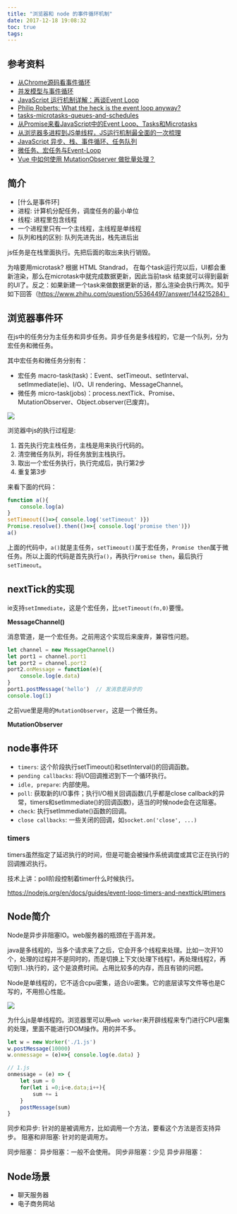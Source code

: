 ```yaml
---
title: "浏览器和 node 的事件循环机制"
date: 2017-12-18 19:08:32
toc: true
tags:
---
```


## 参考资料

- [从Chrome源码看事件循环](https://zhuanlan.zhihu.com/p/48522249)
- [并发模型与事件循环](https://developer.mozilla.org/zh-CN/docs/Web/JavaScript/EventLoop)
- [JavaScript 运行机制详解：再谈Event Loop](http://www.ruanyifeng.com/blog/2014/10/event-loop.html)
- [Philip Roberts: What the heck is the event loop anyway?](https://2014.jsconf.eu/speakers/philip-roberts-what-the-heck-is-the-event-loop-anyway.html)
- [tasks-microtasks-queues-and-schedules](https://jakearchibald.com/2015/tasks-microtasks-queues-and-schedules/)
- [从Promise来看JavaScript中的Event Loop、Tasks和Microtasks](https://github.com/creeperyang/blog/issues/21)
- [从浏览器多进程到JS单线程，JS运行机制最全面的一次梳理](http://www.dailichun.com/2018/01/21/js_singlethread_eventloop.html)
- [JavaScript 异步、栈、事件循环、任务队列](https://segmentfault.com/a/1190000011198232)
- [微任务、宏任务与Event-Loop](https://www.cnblogs.com/jiasm/p/9482443.html)
- [Vue 中如何使用 MutationObserver 做批量处理？](https://www.zhihu.com/question/55364497/answer/144215284)

## 简介

- [什么是事件环]
- 进程: 计算机分配任务，调度任务的最小单位
- 线程: 进程里包含线程
- 一个进程里只有一个主线程，主线程是单线程
- 队列和栈的区别: 队列先进先出，栈先进后出

js任务是在栈里面执行。先把后面的取出来执行销毁。

为啥要用microtask? 根据 HTML Standrad， 在每个task运行完以后，UI都会重新渲染，那么在microtask中就完成数据更新，因此当前task 结束就可以得到最新的UI了。反之：如果新建一个task来做数据更新的话，那么渲染会执行两次。知乎如下回答（https://www.zhihu.com/question/55364497/answer/144215284）

## 浏览器事件环

在js中的任务分为主任务和异步任务。异步任务是多线程的，它是一个队列，分为宏任务和微任务。

其中宏任务和微任务分别有：

- 宏任务 macro-task(task)：Event、setTimeout、setInterval、setImmediate(ie)、I/O、UI rendering、MessageChannel。
- 微任务 micro-task(jobs)：process.nextTick、Promise、MutationObserver、Object.observer(已废弃)。


![](./eventloop/1.png)

浏览器中js的执行过程是:
1. 首先执行完主栈任务，主栈是用来执行代码的。
2. 清空微任务队列，将任务放到主栈执行。
3. 取出一个宏任务执行，执行完成后，执行第2步
4. 重复第3步

来看下面的代码：

```javascript
function a(){
    console.log(a)
}
setTimeout(()=>{ console.log('setTimeout' )})
Promise.resolve().then(()=>{ console.log('promise then')})
a()
```

上面的代码中，`a()`就是主任务，`setTimeout()`属于宏任务，`Promise then`属于微任务。所以上面的代码是首先执行`a()`，再执行`Promise then`，最后执行`setTimeout`。


## nextTick的实现

ie支持`setImmediate`，这是个宏任务，比`setTimeout(fn,0)`要慢。

**MessageChannel()**

消息管道，是一个宏任务。之前用这个实现后来废弃，兼容性问题。

```javascript
let channel = new MessageChannel()
let port1 = channel.port1
let port2 = channel.port2
port2.onMessage = function(e){
    console.log(e.data)
}
port1.postMessage('hello')  // 发消息是异步的
console.log(1)
```

之前vue里是用的`MutationObserver`，这是一个微任务。

**MutationObserver**


## node事件环

- `timers`: 这个阶段执行setTimeout()和setInterval()的回调函数。
- `pending callbacks`: 将I/O回调推迟到下一个循环执行。
- `idle, prepare`: 内部使用。
- `poll`: 获取新的I/O事件；执行I/O相关回调函数(几乎都是close callback的异常，timers和setImmediate()的回调函数)，适当的时候node会在这阻塞。
- `check`: 执行setImmediate()函数的回调。
- `close callbacks`: 一些关闭的回调，如`socket.on('close', ...)`

### timers

timers虽然指定了延迟执行的时间，但是可能会被操作系统调度或其它正在执行的回调推迟执行。

技术上讲：poll阶段控制着timer什么时候执行。

https://nodejs.org/en/docs/guides/event-loop-timers-and-nexttick/#timers

## Node简介

Node是异步非阻塞IO。web服务器的瓶颈在于高并发。

java是多线程的，当多个请求来了之后，它会开多个线程来处理。比如一次开10个，处理的过程并不是同时的，而是切换上下文(处理下线程1，再处理线程2，再切到1..)执行的，这个是浪费时间。占用比较多的内存，而且有锁的问题。

Node是单线程的，它不适合cpu密集，适合i/o密集。它的底层读写文件等也是C写的，不用担心性能。

![](./imgs/1-2.png)

为什么js是单线程的。浏览器里可以用`web worker`来开辟线程来专门进行CPU密集的处理，里面不能进行DOM操作。用的并不多。

```javascript
let w = new Worker('./1.js')
w.postMessage(10000)
w.onmessage = (e)=>{ console.log(e.data) }

// 1.js
onmessage = (e) => {
    let sum = 0
    for(let i =0;i<e.data;i++){
        sum += i
    }
    postMessage(sum)
}
```

同步和异步: 针对的是被调用方，比如调用一个方法，要看这个方法是否支持异步。
阻塞和非阻塞: 针对的是调用方。

同步阻塞：
异步阻塞：一般不会使用。
同步非阻塞：少见
异步非阻塞：



## Node场景

- 聊天服务器
- 电子商务网站